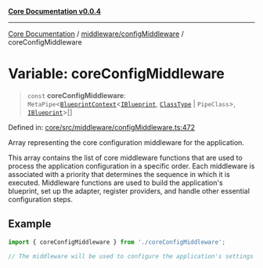 [**Core Documentation v0.0.4**](../../../README.md)

***

[Core Documentation](../../../modules.md) / [middleware/configMiddleware](../README.md) / coreConfigMiddleware

# Variable: coreConfigMiddleware

> `const` **coreConfigMiddleware**: `MetaPipe`\<[`BlueprintContext`](../../../declarations/interfaces/BlueprintContext.md)\<[`IBlueprint`](../../../declarations/type-aliases/IBlueprint.md), [`ClassType`](../../../declarations/type-aliases/ClassType.md) \| `PipeClass`\>, [`IBlueprint`](../../../declarations/type-aliases/IBlueprint.md)\>[]

Defined in: [core/src/middleware/configMiddleware.ts:472](https://github.com/stonemjs/core/blob/4b1b931e44a5db2600109fa7ae2a8b532ed77730/src/middleware/configMiddleware.ts#L472)

Array representing the core configuration middleware for the application.

This array contains the list of core middleware functions that are used to process the application
configuration in a specific order. Each middleware is associated with a priority that determines
the sequence in which it is executed. Middleware functions are used to build the application's blueprint,
set up the adapter, register providers, and handle other essential configuration steps.

## Example

```typescript
import { coreConfigMiddleware } from './coreConfigMiddleware';

// The middleware will be used to configure the application's settings before it starts.
```
